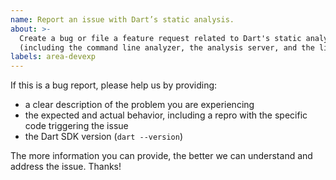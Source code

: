 ```yaml
---
name: Report an issue with Dart’s static analysis.
about: >-
  Create a bug or file a feature request related to Dart's static analysis
  (including the command line analyzer, the analysis server, and the linter).
labels: area-devexp
---
```


If this is a bug report, please help us by providing:

- a clear description of the problem you are experiencing
- the expected and actual behavior, including a repro with the specific code triggering the issue
- the Dart SDK version (`dart --version`)

The more information you can provide, the better we can understand and address the issue. Thanks!
